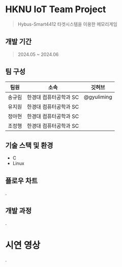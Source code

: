 # HKNU IoT Team Project
> Hybus-Smart4412 타겟시스템을 이용한 메모리게임

## 개발 기간
> 2024.05 ~ 2024.06

## 팀 구성
|팀원|소속|깃허브|
|:---:|:---:|:---:|
|송규림|한경대 컴퓨터공학과 SC|@gyuliming|
|유지원|한경대 컴퓨터공학과 SC||
|정아현|한경대 컴퓨터공학과 SC||
|조정행|한경대 컴퓨터공학과 SC||

## 기술 스택 및 환경
- C
- Linux

## 플로우 차트
.

## 개발 과정
.

# 시연 영상
.
